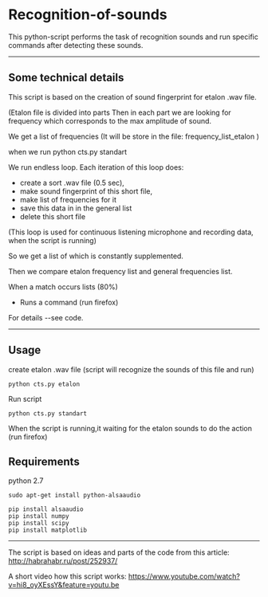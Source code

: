 # Recognition-of-sounds
This python-script performs the task of recognition sounds 
and run specific commands after detecting these sounds.

-------------------

Some technical details
----------------------

This script is based on the creation of sound fingerprint for
etalon .wav file.


(Etalon file is divided into parts
Then in each part we are looking for frequency
which corresponds to the max amplitude of sound.


We get a list of frequencies
(It will be store in the file: frequency_list_etalon )

when we run 
	python cts.py standart 


We run endless loop.
Each iteration of this loop does:

- create a sort .wav file (0.5 sec),
- make sound fingerprint of this short file,
- make list of frequencies for it
- save this data in in the general list
- delete this short file


(This loop is used for continuous listening microphone
and recording data, when the script is running)

So we get a list of which is constantly supplemented.

Then we compare etalon frequency list and general frequencies list.

When a match occurs lists (80%)
- Runs a command (run firefox)

For details --see code.

-------------------

Usage
------
create etalon .wav file (script will recognize the sounds of this file and run) 

	python cts.py etalon
	

Run script

	python cts.py standart

When the script is running,it waiting for the etalon sounds
to do the action (run firefox)



Requirements
------------
python 2.7

	sudo apt-get install python-alsaaudio

	pip install alsaaudio 
	pip install numpy
	pip install scipy
	pip install matplotlib 

---------------------------------------------------
The script is based on ideas and parts of the code from this article:
	http://habrahabr.ru/post/252937/

A short video how this script works:
	https://www.youtube.com/watch?v=hi8_oyXEssY&feature=youtu.be
